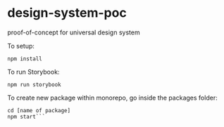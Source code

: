 # design-system-poc
proof-of-concept for universal design system

To setup:

`npm install`

To run Storybook:

`npm run storybook`

To create new package within monorepo, go inside the packages folder:

```npx create-react-app [name of package]
cd [name of package]
npm start```
